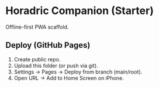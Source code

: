 # Horadric Companion (Starter)
Offline-first PWA scaffold.

## Deploy (GitHub Pages)
1) Create public repo.
2) Upload this folder (or push via git).
3) Settings → Pages → Deploy from branch (main/root).
4) Open URL → Add to Home Screen on iPhone.
